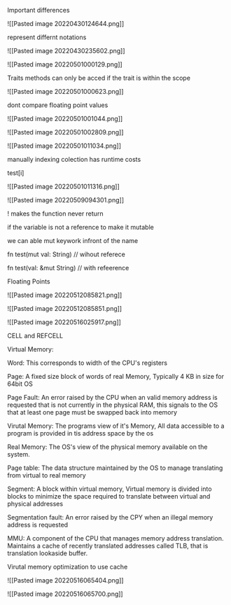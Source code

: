 Important differences

![[Pasted image 20220430124644.png]]


represent differnt notations


![[Pasted image 20220430235602.png]]

![[Pasted image 20220501000129.png]]

Traits methods can only be acced if the trait is within the scope

![[Pasted image 20220501000623.png]]

dont compare floating point values

![[Pasted image 20220501001044.png]]


![[Pasted image 20220501002809.png]]


![[Pasted image 20220501011034.png]]

manually indexing colection has runtime costs

test[i]

![[Pasted image 20220501011316.png]]



![[Pasted image 20220509094301.png]]

! makes the function never return


if the variable is not a reference to make it mutable

we can able mut keywork infront of the name

fn test(mut val: String) // wihout referece

fn test(val: &mut String) // with refeerence


Floating Points

![[Pasted image 20220512085821.png]]

![[Pasted image 20220512085851.png]]

![[Pasted image 20220516025917.png]]

CELL and REFCELL

Virtual Memory:

Word: This corresponds to width of the CPU's registers

Page: A fixed size block of words of real Memory, Typically 4 KB in size for 64bit OS


Page Fault: An error raised by the CPU when an valid memory address is requested that is not currently in the physical RAM, this signals to the OS that at least one page must be swapped back into memory

Virutal Memory: The programs view of it's Memory, All data accessible to a program is provided in tis address space by the os

Real Memory: The OS's view of the physical memory available on the system.

Page table: The data structure maintained by the OS to manage translating from virtual to real memory

Segment: A block within virtual memory, Virtual memory is divided into blocks to minimize the space required to translate between virtual and physical addresses

Segmentation fault: An error raised by the CPY when an illegal memory address is requested

MMU: A component of the CPU that manages memory address translation. Maintains a cache of recently translated addresses called TLB, that is translation lookaside buffer.

Virutal memory optimization to use cache

![[Pasted image 20220516065404.png]]

![[Pasted image 20220516065700.png]]

